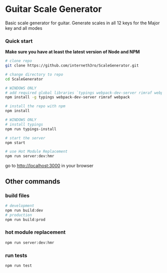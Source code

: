 # Guitar Scale Generator



Basic scale generator for guitar. Generate scales in all 12 keys for the Major key and all modes

### Quick start
**Make sure you have at least the latest version of Node and NPM**

```bash
# clone repo
git clone https://github.com/interneth3ro/ScaleGenerator.git

# change directory to repo
cd ScaleGenerator

# WINDOWS ONLY
# add required global libraries `typings webpack-dev-server rimraf webpack`
npm install -g typings webpack-dev-server rimraf webpack

# install the repo with npm
npm install

# WINDOWS ONLY
# install typings
npm run typings-install

# start the server
npm start

# use Hot Module Replacement
npm run server:dev:hmr
```
go to [http://localhost:3000](http://localhost:3000) in your browser

## Other commands

### build files
```bash
# development
npm run build:dev
# production
npm run build:prod
```

### hot module replacement
```bash
npm run server:dev:hmr
```

### run tests
```bash
npm run test
```